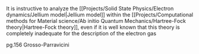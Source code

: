 It is instructive to analyze the [[Projects/Solid State Physics/Electron dynamics/Jellium model|Jellium model]] within the [[Projects/Computational methods for Material science/Ab initio Quantum Mechanics/Hartree-Fock theory|Hartree-Fock theory]], even if it is well known that this theory is completely inadequate for the description of the electron gas

pg.156 Grosso-Parravicini